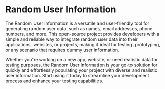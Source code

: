 # Random User Information
<p>The Random User Information is a versatile and user-friendly tool for generating random user data, such as names, email addresses, phone numbers, and more. This open-source project provides developers with a simple and reliable way to integrate random user data into their applications, websites, or projects, making it ideal for testing, prototyping, or any scenario that requires dummy user information. </p>
<p>Whether you're working on a new app, website, or need realistic data for testing purposes, the Random User Information is your go-to solution for quickly and effortlessly populating your project with diverse and realistic user information. Start using it today to streamline your development process and enhance your testing capabilities. </p>
